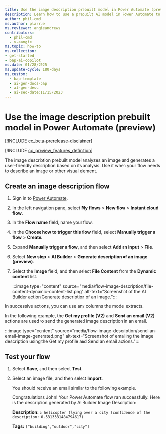 ```yaml
---
title: Use the image description prebuilt model in Power Automate (preview)
description: Learn how to use a prebuilt AI model in Power Automate to generate a description of an image as part of a flow.
author: phil-cmd
ms.author: plarrue
ms.reviewer: angieandrews
contributors:
  - phil-cmd
  - v-aangie
ms.topic: how-to
ms.collection: 
- get-started
- bap-ai-copilot
ms.date: 01/28/2025
ms.update-cycle: 180-days
ms.custom:
  - bap-template
  - ai-gen-docs-bap
  - ai-gen-desc
  - ai-seo-date:11/15/2023
---
```


# Use the image description prebuilt model in Power Automate (preview)

[!INCLUDE [cc_beta-prerelease-disclaimer](./includes/cc-beta-prerelease-disclaimer.md)]

[!INCLUDE [cc_preview_features_definition](./includes/cc-preview-features-definition.md)]

The image description prebuilt model analyzes an image and generates a user-friendly description based on its analysis. Use it when your flow needs to describe an image or other visual element.

## Create an image description flow

1. Sign in to [Power Automate](https://make.powerautomate.com/).

1. In the left navigation pane, select **My flows** > **New flow** > **Instant cloud flow**.

1. In the **Flow name** field, name your flow.

1. In the **Choose how to trigger this flow** field, select **Manually trigger a flow** > **Create**.

1. Expand **Manually trigger a flow**, and then select **Add an input** > **File**.

1. Select **New step** > **AI Builder** > **Generate description of an image (preview)**.

1. Select the **Image** field, and then select **File Content** from the **Dynamic content** list.

    :::image type="content" source="media/flow-image-description/file-content-dynamic-content-list.png" alt-text="Screenshot of the AI Builder action Generate description of an image.":::

In successive actions, you can use any columns the model extracts.

In the following example, the **Get my profile (V2)** and **Send an email (V2)** actions are used to send the generated image description in an email.

:::image type="content" source="media/flow-image-description/send-an-email-image-generated.png" alt-text="Screenshot of emailing the image description using the Get my profile and Send an email actions.":::

## Test your flow

1. Select **Save**, and then select **Test**.

1. Select an image file, and then select **Import**.

    You should receive an email similar to the following example.

    Congratulations John! Your Power Automate flow ran successfully. Here is the description generated by AI Builder Image Description:

    **Description:** `a helicopter flying over a city (confidence of the description: 0.5313331484794617)`

    **Tags:** `["building","outdoor","city"]`
